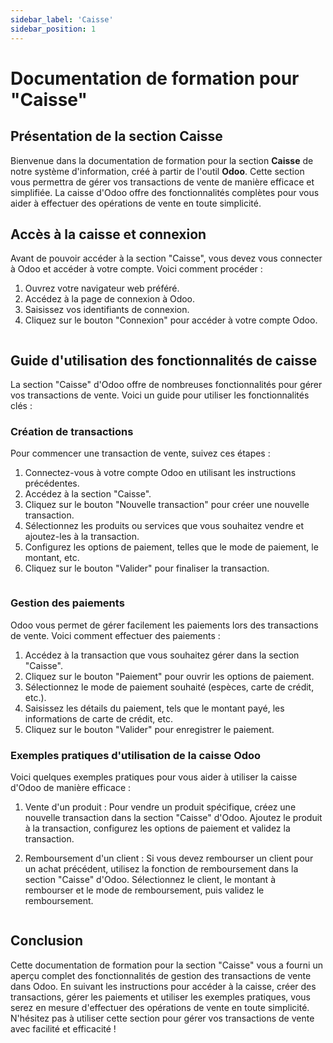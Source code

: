 ```yaml
---
sidebar_label: 'Caisse'
sidebar_position: 1
---
```


# Documentation de formation pour "Caisse"

## Présentation de la section Caisse
Bienvenue dans la documentation de formation pour la section **Caisse** de notre système d'information, créé à partir de l'outil **Odoo**. Cette section vous permettra de gérer vos transactions de vente de manière efficace et simplifiée. La caisse d'Odoo offre des fonctionnalités complètes pour vous aider à effectuer des opérations de vente en toute simplicité.

## Accès à la caisse et connexion
Avant de pouvoir accéder à la section "Caisse", vous devez vous connecter à Odoo et accéder à votre compte. Voici comment procéder :

1. Ouvrez votre navigateur web préféré.
2. Accédez à la page de connexion à Odoo.
3. Saisissez vos identifiants de connexion.
4. Cliquez sur le bouton "Connexion" pour accéder à votre compte Odoo.

<!--![Page de connexion Odoo](/images/odoo-page-connexion.png)-->
<div align="center">
    <img src="" alt="" />
</div>

## Guide d'utilisation des fonctionnalités de caisse
La section "Caisse" d'Odoo offre de nombreuses fonctionnalités pour gérer vos transactions de vente. Voici un guide pour utiliser les fonctionnalités clés :

### Création de transactions
Pour commencer une transaction de vente, suivez ces étapes :

1. Connectez-vous à votre compte Odoo en utilisant les instructions précédentes.
2. Accédez à la section "Caisse".
3. Cliquez sur le bouton "Nouvelle transaction" pour créer une nouvelle transaction.
4. Sélectionnez les produits ou services que vous souhaitez vendre et ajoutez-les à la transaction.
5. Configurez les options de paiement, telles que le mode de paiement, le montant, etc.
6. Cliquez sur le bouton "Valider" pour finaliser la transaction.

<!--![Création de transactions Odoo](/images/odoo-creation-transaction.png)-->
<div align="center">
    <img src="" alt="" />
</div>

### Gestion des paiements
Odoo vous permet de gérer facilement les paiements lors des transactions de vente. Voici comment effectuer des paiements :

1. Accédez à la transaction que vous souhaitez gérer dans la section "Caisse".
2. Cliquez sur le bouton "Paiement" pour ouvrir les options de paiement.
3. Sélectionnez le mode de paiement souhaité (espèces, carte de crédit, etc.).
4. Saisissez les détails du paiement, tels que le montant payé, les informations de carte de crédit, etc.
5. Cliquez sur le bouton "Valider" pour enregistrer le paiement.

### Exemples pratiques d'utilisation de la caisse Odoo
Voici quelques exemples pratiques pour vous aider à utiliser la caisse d'Odoo de manière efficace :

1. Vente d'un produit : Pour vendre un produit spécifique, créez une nouvelle transaction dans la section "Caisse" d'Odoo. Ajoutez le produit à la transaction, configurez les options de paiement et validez la transaction.

2. Remboursement d'un client : Si vous devez rembourser un client pour un achat précédent, utilisez la fonction de remboursement dans la section "Caisse" d'Odoo. Sélectionnez le client, le montant à rembourser et le mode de remboursement, puis validez le remboursement.

<!--![Exemple d'utilisation de la caisse Odoo](/images/odoo-exemples-utilisation.png)-->
<div align="center">
    <img src="" alt="" />
</div>

## Conclusion
Cette documentation de formation pour la section "Caisse" vous a fourni un aperçu complet des fonctionnalités de gestion des transactions de vente dans Odoo. En suivant les instructions pour accéder à la caisse, créer des transactions, gérer les paiements et utiliser les exemples pratiques, vous serez en mesure d'effectuer des opérations de vente en toute simplicité. N'hésitez pas à utiliser cette section pour gérer vos transactions de vente avec facilité et efficacité !
